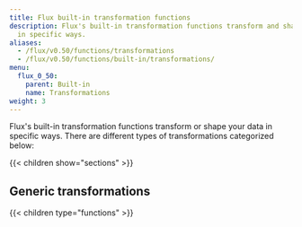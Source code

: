 ```yaml
---
title: Flux built-in transformation functions
description: Flux's built-in transformation functions transform and shape your data
  in specific ways.
aliases:
  - /flux/v0.50/functions/transformations
  - /flux/v0.50/functions/built-in/transformations/
menu:
  flux_0_50:
    parent: Built-in
    name: Transformations
weight: 3
---
```


Flux's built-in transformation functions transform or shape your data in specific ways.
There are different types of transformations categorized below:

{{< children show="sections" >}}

## Generic transformations

{{< children type="functions" >}}
